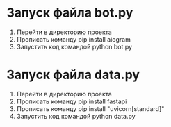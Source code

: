 # Запуск файла bot.py
1. Перейти в директорию проекта
2. Прописать команду pip install aiogram
3. Запустить код командой python bot.py

# Запуск файла data.py
1. Перейти в директорию проекта
2. Прописать команду pip install fastapi
3. Прописать команду pip install "uvicorn[standard]"
4. Запустить код командой python data.py

